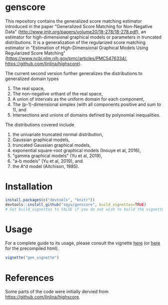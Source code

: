 # genscore
This repository contains the generalized score matching estimator introduced in the paper "Generalized Score Matching for Non-Negative Data" (http://www.jmlr.org/papers/volume20/18-278/18-278.pdf), an estimator for high-dimensional graphical models or parameters in truncated distributions. It is a generalization of the regularized score matching estimator in "Estimation of High-Dimensional Graphical Models Using Regularized Score Matching" (https://www.ncbi.nlm.nih.gov/pmc/articles/PMC5476334/, https://github.com/linlina/highscore).

The current second version further generalizes the distributions to generalized domain types 
1. The real space,
1. The non-negative orthant of the real space,
1. A union of intervals as the uniform domain for each component,
1. The (p-1)-dimensional simplex (with all components positive and sum to 1), and
1. Intersections and unions of domains defined by polynomial inequalities.

The distributions covered include
1. the univariate truncated normal distribution, 
1. Gaussian graphical models, 
1. truncated Gaussian graphical models, 
1. exponential square-root graphical models (Inouye et al, 2016),
1. "gamma graphical models" (Yu et al, 2019),
1. "a-b models" (Yu et al, 2019), and
1. the A^d model (Aitchison, 1985).

# Installation
```R
install.packages(c("devtools", "knitr"))
devtools::install_github("sqyu/genscore", build_vignettes=TRUE)
# Set build_vignettes to FALSE if you do not wish to build the vignette (which takes a few minutes).
```

# Usage
For a complete guide to its usage, please consult the vignette [here](vignettes/gen_vignette.Rmd) (or [here](https://htmlpreview.github.io/?https://github.com/sqyu/genscore/blob/master/vignettes/gen_vignette.html) for the precompiled html).
```R
vignette("gen_vignette")
```

# References
Some parts of the code were initially dervied from https://github.com/linlina/highscore.
